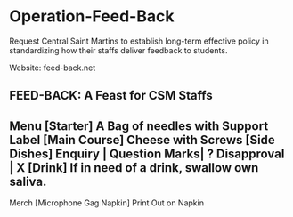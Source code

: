 # Operation-Feed-Back
Request Central Saint Martins to establish long-term effective policy in standardizing how their staffs deliver feedback to students.

Website: feed-back.net

FEED-BACK: A Feast for CSM Staffs
----
Menu
[Starter]
A Bag of needles with Support Label
[Main Course]
Cheese with Screws
[Side Dishes]
Enquiry | Question Marks|  ?
Disapproval | X
[Drink]
If in need of a drink, swallow own saliva. 
----
Merch
[Microphone Gag Napkin]
Print Out on Napkin
